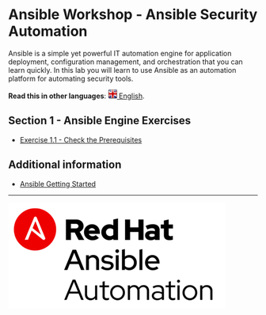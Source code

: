 # Ansible Workshop - Ansible Security Automation

Ansible is a simple yet powerful IT automation engine for application deployment, configuration management, and orchestration that you can learn quickly. In this lab you will learn to use Ansible as an automation platform for automating security tools.

**Read this in other languages**: [![uk](../../images/uk.png) English](README.md).

## Section 1 - Ansible Engine Exercises

 - [Exercise 1.1 - Check the Prerequisites](1.1-setup)

## Additional information
 - [Ansible Getting Started](http://docs.ansible.com/ansible/latest/intro_getting_started.html)

---
![Red Hat Ansible Automation](../../images/rh-ansible-automation.png)

